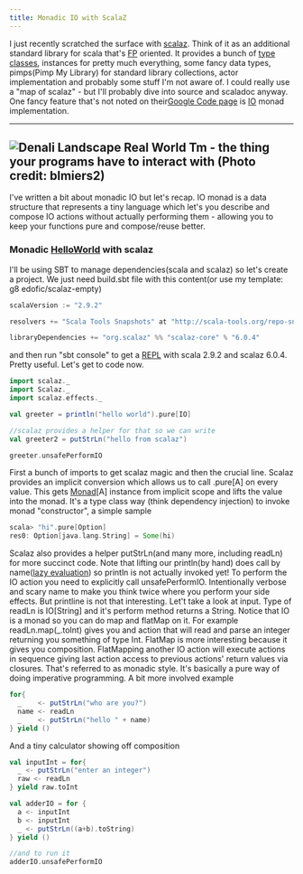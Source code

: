 ```yaml
---
title: Monadic IO with ScalaZ
---
```


I just recently scratched the
surface with [scalaz](http://code.google.com/p/scalaz/). Think of it as
an additional standard library for scala that's
[FP](http://en.wikipedia.org/wiki/Functional_programming "Functional programming")
oriented. It provides a bunch of [type
classes](http://en.wikipedia.org/wiki/Type_class "Type class"),
instances for pretty much everything, some fancy data types, pimps(Pimp
My Library) for standard library collections, actor implementation and
probably some stuff I'm not aware of. I could really use a "map of
scalaz" - but I'll probably dive into source and scaladoc anyway. One
fancy feature that's not noted on their[Google Code
page](http://code.google.com/p/scalaz/) is
[IO](http://en.wikipedia.org/wiki/Io_%28programming_language%29 "Io (programming language)")
monad implementation.  

---------------------
![Denali Landscape](http://farm7.static.flickr.com/6157/6183470322_cbbf4881d2_m.jpg "Denali Landscape")
Real World Tm - the thing your programs have to interact with (Photo credit: blmiers2)
---------------------

I've written a bit about monadic IO but let's recap. IO monad is a data structure that represents a tiny
language which let's you describe and compose IO actions without
actually performing them - allowing you to keep your functions pure and
compose/reuse better.

### Monadic [HelloWorld](http://en.wikipedia.org/wiki/Hello_world_program "Hello world program") with scalaz

I'll be using SBT to manage dependencies(scala and scalaz) so let's
create a project. We just need build.sbt file with this content(or use
my template: g8 edofic/scalaz-empty)

```scala
scalaVersion := "2.9.2"

resolvers += "Scala Tools Snapshots" at "http://scala-tools.org/repo-snapshots/"

libraryDependencies += "org.scalaz" %% "scalaz-core" % "6.0.4"
```

and then run "sbt console" to get a
[REPL](http://en.wikipedia.org/wiki/Read%E2%80%93eval%E2%80%93print_loop "Read–eval–print loop")
with scala 2.9.2 and scalaz 6.0.4. Pretty useful. Let's get to code now.

```scala
import scalaz._
import Scalaz._
import scalaz.effects._

val greeter = println("hello world").pure[IO]

//scalaz provides a helper for that so we can write
val greeter2 = putStrLn("hello from scalaz")

greeter.unsafePerformIO
```

First a bunch of imports to get scalaz magic and then the crucial line.
Scalaz provides an implicit conversion which allows us to call .pure[A]
on every value. This gets
[Monad](http://en.wikipedia.org/wiki/Monad_%28functional_programming%29 "Monad (functional programming)")[A]
instance from implicit scope and lifts the value into the monad. It's a
type class way (think dependency injection) to invoke monad
"constructor", a simple sample

```scala
scala> "hi".pure[Option]
res0: Option[java.lang.String] = Some(hi)
```

Scalaz also provides a helper putStrLn(and many more, including readLn)
for more succinct code. Note that lifting our println(by hand) does call
by name([lazy
evaluation](http://en.wikipedia.org/wiki/Lazy_evaluation "Lazy evaluation"))
so println is not actually invoked yet! To perform the IO action you
need to explicitly call unsafePerformIO. Intentionally verbose and scary
name to make you think twice where you perform your side effects. But
printline is not that interesting. Let't take a look at input. Type of
readLn is IO[String] and it's perform method returns a String. Notice
that IO is a monad so you can do map and flatMap on it. For example
readLn.map(_.toInt) gives you and action that will read and parse an
integer returning you something of type Int. FlatMap is more interesting
because it gives you composition. FlatMapping another IO action will
execute actions in sequence giving last action access to previous
actions' return values via closures. That's referred to as monadic
style. It's basically a pure way of doing imperative programming. A bit
more involved example

```scala
for{
  _    <- putStrLn("who are you?")
  name <- readLn
  _    <- putStrLn("hello " + name)
} yield ()
```

And a tiny calculator showing off composition

```scala
val inputInt = for{
  _ <- putStrLn("enter an integer")
  raw <- readLn
} yield raw.toInt

val adderIO = for {
  a <- inputInt
  b <- inputInt
  _ <- putStrLn((a+b).toString)
} yield ()

//and to run it
adderIO.unsafePerformIO
```
